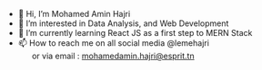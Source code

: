 - 👋 Hi, I’m Mohamed Amin Hajri
- 👀 I’m interested in Data Analysis, and Web Development
- 🌱 I’m currently learning React JS as a first step to MERN Stack
- 📫 How to reach me on all social media @lemehajri 
  <br> &nbsp;&nbsp;&nbsp;&nbsp;&nbsp; or via email : mohamedamin.hajri@esprit.tn 
